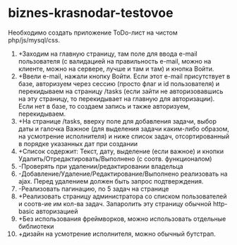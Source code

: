 # biznes-krasnodar-testovoe
Необходимо создать приложение ToDo-лист на чистом php/js/mysql/css.
<br>
<ol>
  <li>+Заходим на главную страницу, там поле для ввода e-mail пользователя (с
валидацией на правильность e-mail, можно на клиенте, можно на сервере,
лучше и там и там) и кнопка Войти.</li>
  <li>+Ввели e-mail, нажали кнопку Войти. Если этот e-mail присутствует в базе,
авторизуем через сессию (просто флаг и id пользователя) и перекидываем
на страницу /tasks (если зайти не авторизовавшись на эту страницу, то
перекидывает на главную для авторизации). Если нет в базе, то создаем
запись и также авторизуем, перекидываем.</li>
  <li>+На странице /tasks, вверху поле для добавления задачи, выбор даты и
галочка Важное (для выделения задачи каким-либо образом, на усмотрение
исполнителя) и ниже список задач, отсортированный в порядке указанных
дат при создании</li>
  <li>+Список содержит: Текст, дату, выделение (если важное) и кнопки
Удалить/Отредактировать/Выполнено (с соотв. функционалом)</li>
  <li>-Проверять при удалении/редактировании владельца</li>
  <li>-Добавление/Удаление/Редактирование/Выполнено реализовать на ajax.
Перед удалением должен быть запрос подтверждения.
  </li>
  <li>-Реализовать пагинацию, по 5 задач на странице</li>
  <li>+Реализовать страницу администратора со списком пользователей и
соотв-ие им кол-ва задач. Запаролить эту страницу обычной http-basic
авторизацией</li>
  <li>+Без использования фреймворков, можно использовать отдельные
библиотеки</li>
  <li>+дизайн на усмотрение исполнителя, можно обычный бутстрап.</lk>
</ol>
